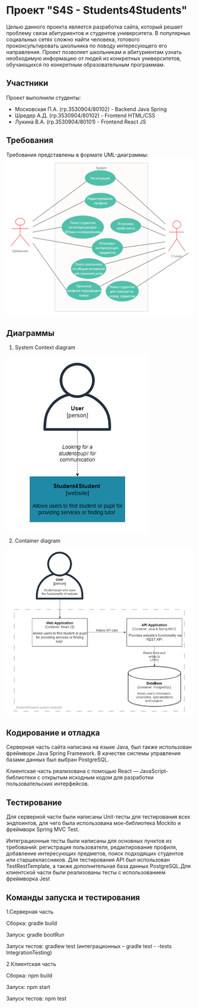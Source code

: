 # Проект "S4S - Students4Students"

Целью данного проекта является разработка сайта, который решает проблему связи абитуриентов и студентов университета. В популярных социальных сетях сложно найти человека, готового проконсультировать школьника по поводу интересующего его направления. Проект позволяет школьникам и абитуриентам узнать необходимую информацию от людей из конкретных университетов, обучающихся по конкретным образовательным программам.

## Участники

Проект выполнили студенты:
* Московская П.А. (гр.3530904/80102) - Backend Java Spring
* Шредер А.Д.     (гр.3530904/80102) - Frontend HTML/CSS
* Лукина В.А.     (гр.3530904/80101) - Frontend React JS

## Требования

Требования представлены в формате UML-диаграммы:
![UML-diagram](/readme_img/UML.png)

## Диаграммы

1. System Context diagram

![System Context Diagram](/readme_img/SystemContextDiagram.png)

2. Container diagram

![System Container Diagram](/readme_img/ContainerDiagram.png)

## Кодирование и отладка

Серверная часть сайта написана на языке Java, был также использован фреймворк Java Spring Framework. В качестве системы управления базами данных был выбран PostgreSQL. 

Клиентская часть реализована с помощью React — JavaScript-библиотеки с открытым исходным кодом для разработки пользовательских интерфейсов.

## Тестирование

Для серверной части были написаны Unit-тесты для тестирования всех эндпоинтов, для чего была использована мок-библиотека Mockito и фреймворк Spring MVC Test.

Интеграционные тесты были написаны для основных пунктов из требований: регистрация пользователя, редактирование профиля, добавление интересующих предметов, поиск подходящих студентов или старшеклассников. Для тестирования API был использован TestRestTemplate, а также дополнительная база данных PostgreSQL.Для клиентской части были реализованы тесты с использованием фреймворка Jest

## Команды запуска и тестирования

1.Серверная часть

Сборка: gradle build

Запуск: gradle bootRun

Запуск тестов: gradlew test (интеграционных – gradle test  - -tests IntegrationTesting)

2.Клиентская часть

Сборка: npm build

Запуск: npm start

Запуск тестов: npm test
